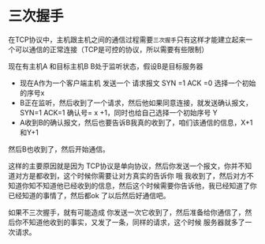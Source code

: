 # 三次握手
在TCP协议中，主机跟主机之间的通信过程需要`三次握手`只有这样才能建立起来一个可以通信的正常连接（TCP是可控的协议，所以需要有些限制）

现在有主机A 和目标主机B
 B处于监听状态，假设B是目标服务器

- 现在A作为一个客户端主机 发送一个 请求报文 SYN =1 ACK =0 选择一个初始的序号x
- B正在监听，然后收到了一个请求，然后他如果同意连接，就发送确认报文，SYN=1 ACK=1 确认号= x +1，同时也给自己选择一个初始序号 Y
- A收到B的确认报文，然后也要告诉B我真的收到了，咱们该通信的信息，X+1 和Y+1

然后B也收到了，然后开始通信。

这样的主要原因就是因为 TCP协议是单向协议，然后你发送一个报文，你并不知道对方是都收到，这个时候你需要让对方真实的告诉你
哦 我收到了，然后对方不知道你知不知道他已经收到的信息，然后这个时候需要你告诉他，我已经知道了你已经知道的事情了，然后都ok
了以后然后好通信吧。

如果不三次握手，就有可能造成 你发送一次它收到了，然后准备给你通信了，然后你不知道他收到的事实，又发了一条，同样的请求，这个时候
服务器就多了一次请求。
